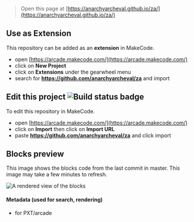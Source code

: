  


> Open this page at [https://anarchyarcheval.github.io/za/](https://anarchyarcheval.github.io/za/)

## Use as Extension

This repository can be added as an **extension** in MakeCode.

* open [https://arcade.makecode.com/](https://arcade.makecode.com/)
* click on **New Project**
* click on **Extensions** under the gearwheel menu
* search for **https://github.com/anarchyarcheval/za** and import

## Edit this project ![Build status badge](https://github.com/anarchyarcheval/za/workflows/MakeCode/badge.svg)

To edit this repository in MakeCode.

* open [https://arcade.makecode.com/](https://arcade.makecode.com/)
* click on **Import** then click on **Import URL**
* paste **https://github.com/anarchyarcheval/za** and click import

## Blocks preview

This image shows the blocks code from the last commit in master.
This image may take a few minutes to refresh.

![A rendered view of the blocks](https://github.com/anarchyarcheval/za/raw/master/.github/makecode/blocks.png)

#### Metadata (used for search, rendering)

* for PXT/arcade
<script src="https://makecode.com/gh-pages-embed.js"></script><script>makeCodeRender("{{ site.makecode.home_url }}", "{{ site.github.owner_name }}/{{ site.github.repository_name }}");</script>
